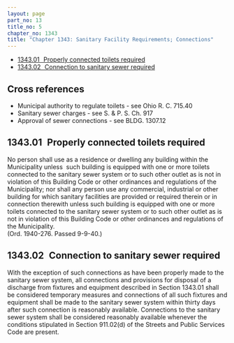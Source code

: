 ```yaml
---
layout: page
part_no: 13
title_no: 5
chapter_no: 1343
title: "Chapter 1343: Sanitary Facility Requirements; Connections"
---
```


* [1343.01   Properly connected toilets required](#134301-properly-connected-toilets-required)
* [1343.02   Connection to sanitary sewer required](#134302-connection-to-sanitary-sewer-required)

## Cross references

* Municipal authority to regulate toilets - see Ohio R. C. 715.40
* Sanitary sewer charges - see S. & P. S. Ch. 917
* Approval of sewer connections - see BLDG. 1307.12

## 1343.01   Properly connected toilets required

No person shall use as a residence or dwelling any building within the
Municipality unless  such building is equipped with one or more toilets
connected to the sanitary sewer system or to such other outlet as is not in
violation of this Building Code or other ordinances and regulations of the
Municipality; nor shall any person use any commercial, industrial or other
building for which sanitary facilities are provided or required therein or in
connection therewith unless such building is equipped with one or more toilets
connected to the sanitary sewer system or to such other outlet as is not in
violation of this Building Code or other ordinances and regulations of the
Municipality.  
(Ord. 1940-276. Passed 9-9-40.)

## 1343.02   Connection to sanitary sewer required

With the exception of such connections as have been properly made to the
sanitary sewer system, all connections and provisions for disposal of a
discharge from fixtures and equipment described in Section 1343.01 shall be considered temporary measures and connections of all such
fixtures and equipment shall be made to the sanitary sewer system within thirty
days after such connection is reasonably available. Connections to the sanitary
sewer system shall be considered reasonably available whenever the conditions
stipulated in Section 911.02(d) of the Streets and Public Services Code are present.
